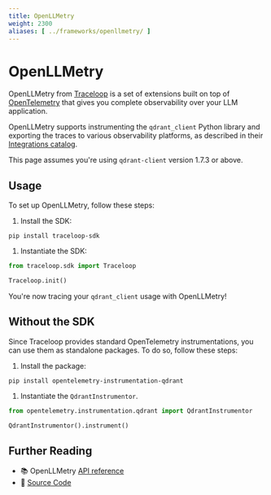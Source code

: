 ```yaml
---
title: OpenLLMetry
weight: 2300
aliases: [ ../frameworks/openllmetry/ ]
---
```


# OpenLLMetry

OpenLLMetry from [Traceloop](https://www.traceloop.com/) is a set of extensions built on top of [OpenTelemetry](https://opentelemetry.io/) that gives you complete observability over your LLM application.

OpenLLMetry supports instrumenting the `qdrant_client` Python library and exporting the traces to various observability platforms, as described in their [Integrations catalog](https://www.traceloop.com/docs/openllmetry/integrations/introduction#the-integrations-catalog).

This page assumes you're using `qdrant-client` version 1.7.3 or above.
## Usage

To set up OpenLLMetry, follow these steps:

1. Install the SDK:

```console
pip install traceloop-sdk
```

1. Instantiate the SDK:

```python
from traceloop.sdk import Traceloop

Traceloop.init()
```

You're now tracing your `qdrant_client` usage with OpenLLMetry!

## Without the SDK

Since Traceloop provides standard OpenTelemetry instrumentations, you can use them as standalone packages. To do so, follow these steps: 

1. Install the package:

```console
pip install opentelemetry-instrumentation-qdrant
```

1. Instantiate the `QdrantInstrumentor`.

```python
from opentelemetry.instrumentation.qdrant import QdrantInstrumentor

QdrantInstrumentor().instrument()
```

## Further Reading

- 📚 OpenLLMetry [API reference](https://www.traceloop.com/docs/api-reference/introduction)
- 📄 [Source Code](https://github.com/traceloop/openllmetry/tree/main/packages/opentelemetry-instrumentation-qdrant)
